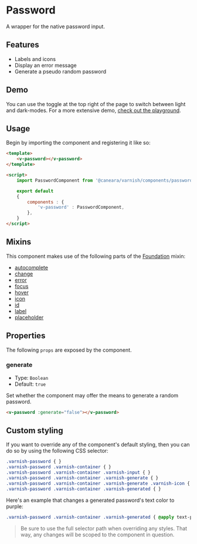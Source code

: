 # Password

A wrapper for the native password input.

## Features

* Labels and icons
* Display an error message
* Generate a pseudo random password

## Demo

You can use the toggle at the top right of the page to switch between light and dark-modes. For a more extensive demo, [check out the playground](/playgrounds/password/index).

<!-- Setup -->
<script setup>
    import { ref } from 'vue';
    import PasswordComponent from '../../src/components/password.vue';

    let content = ref('');
</script>

<!-- Demo -->
<div class="bg-gray-100 dark:bg-black flex justify-center gap-x-3 rounded-md p-6 mt-8">
    <ClientOnly>
        <PasswordComponent icon="fas fa-key" label="Current password" v-model="content"></PasswordComponent>
    </ClientOnly>
</div>

## Usage

Begin by importing the component and registering it like so:

```html
<template>
    <v-password></v-password>
</template>

<script>
    import PasswordComponent from '@caneara/varnish/components/password.vue';

    export default
    {
        components : {
            'v-password' : PasswordComponent,
        },
    }
</script>
```

## Mixins

This component makes use of the following parts of the [Foundation](/pages/foundation) mixin:

* [autocomplete](/pages/foundation#autocomplete)
* [change](/pages/foundation#change)
* [error](/pages/foundation#error)
* [focus](/pages/foundation#focus)
* [hover](/pages/foundation#hover)
* [icon](/pages/foundation#icon)
* [id](/pages/foundation#id)
* [label](/pages/foundation#label)
* [placeholder](/pages/foundation#placeholder)

## Properties

The following `props` are exposed by the component.

### generate

- Type: `Boolean`
- Default: `true`

Set whether the component may offer the means to generate a random password.

```html
<v-password :generate="false"></v-password>
```

## Custom styling

If you want to override any of the component's default styling, then you can do so by using the following CSS selector:

```css
.varnish-password { }
.varnish-password .varnish-container { }
.varnish-password .varnish-container .varnish-input { }
.varnish-password .varnish-container .varnish-generate { }
.varnish-password .varnish-container .varnish-generate .varnish-icon { }
.varnish-password .varnish-container .varnish-generated { }
```

Here's an example that changes a generated password's text color to purple:

```css
.varnish-password .varnish-container .varnish-generated { @apply text-purple-700 dark:text-purple-400 }
```

> Be sure to use the full selector path when overriding any styles. That way, any changes will be scoped to the component in question.